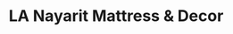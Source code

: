 ---
title: "LA Nayarit Mattress & Decor"
url: /los-angeles/la-nayarit-mattress-und-decor/
shop: Möbel
---